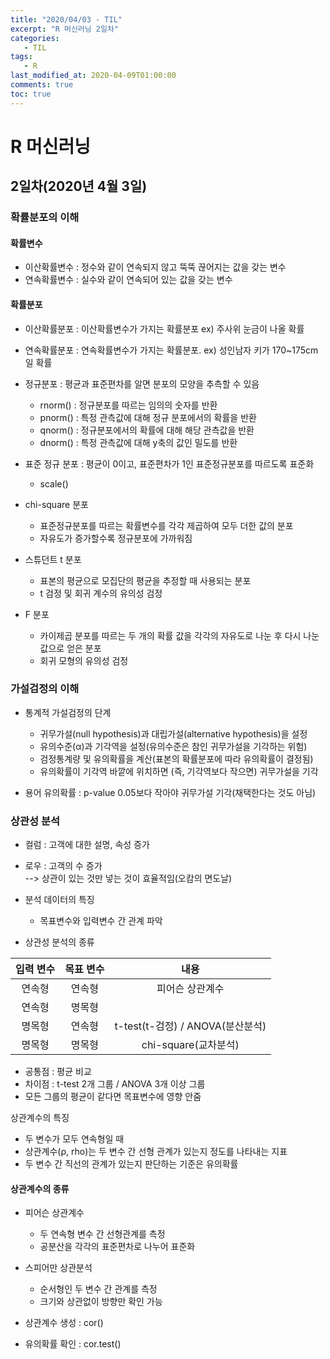 ```yaml
---
title: "2020/04/03 - TIL"
excerpt: "R 머신러닝 2일차"
categories: 
   - TIL
tags:
   - R
last_modified_at: 2020-04-09T01:00:00
comments: true
toc: true
---
```


# R 머신러닝

## 2일차(2020년 4월 3일)

### 확률분포의 이해
#### 확률변수
- 이산확률변수 : 정수와 같이 연속되지 않고 뚝뚝 끊어지는 값을 갖는 변수
- 연속확률변수 : 실수와 같이 연속되어 있는 값을 갖는 변수

#### 확률분포
- 이산확률분포 : 이산확률변수가 가지는 확률분포 ex) 주사위 눈금이 나올 확률

- 연속확률분포 : 연속확률변수가 가지는 확률분포. ex) 성인남자 키가 170~175cm일 확률
- 정규분포 : 평균과 표준편차를 알면 분포의 모양을 추측할 수 있음
  - rnorm() : 정규분포를 따르는 임의의 숫자를 반환
  - pnorm() : 특정 관측값에 대해 정규 분포에서의 확률을 반환
  - qnorm() : 정규분포에서의 확률에 대해 해당 관측값을 반환
  - dnorm() : 특정 관측값에 대해 y축의 값인 밀도를 반환
  
- 표준 정규 분포 : 평균이 0이고, 표준편차가 1인 표준정규분포를 따르도록 표준화
  - scale()

- chi-square 분포
  - 표준정규분포를 따르는 확률변수를 각각 제곱하여 모두 더한 값의 분포
  - 자유도가 증가할수록 정규분포에 가까워짐

- 스튜던트 t 분포
  - 표본의 평균으로 모집단의 평균을 추정할 때 사용되는 분포
  - t 검정 및 회귀 계수의 유의성 검정
  
- F 분포
  - 카이제곱 분포를 따르는 두 개의 확률 값을 각각의 자유도로 나눈 후 다시 나눈 값으로 얻은 분포
  - 회귀 모형의 유의성 검정

### 가설검정의 이해
- 통계적 가설검정의 단계
  - 귀무가설(null hypothesis)과 대립가설(alternative hypothesis)을 설정
  - 유의수준(α)과 기각역을 설정(유의수준은 참인 귀무가설을 기각하는 위험)
  - 검정통계량 및 유의확률을 계산(표본의 확률분포에 따라 유의확률이 결정됨)
  - 유의확률이 기각역 바깥에 위치하면 (즉, 기각역보다 작으면) 귀무가설을 기각

- 용어
  유의확률 : p-value 0.05보다 작아야 귀무가설 기각(채택한다는 것도 아님)

### 상관성 분석
- 컬럼 : 고객에 대한 설명, 속성 증가
- 로우 : 고객의 수 증가<br>
--> 상관이 있는 것만 넣는 것이 효율적임(오캄의 면도날)

- 분석 데이터의 특징
  - 목표변수와 입력변수 간 관계 파악

- 상관성 분석의 종류

|입력 변수 | 목표 변수 | 내용 |
|:------:|:------:|:------:|
| 연속형 | 연속형 | 피어슨 상관계수 |
| 연속형 | 명목형 | |
| 명목형 | 연속형 | t-test(t-검정) / ANOVA(분산분석) |
| 명목형 | 명목형 | chi-square(교차분석) |
- 공통점 : 평균 비교
- 차이점 : t-test 2개 그룹 / ANOVA 3개 이상 그룹
- 모든 그룹의 평균이 같다면 목표변수에 영향 안줌

상관계수의 특징
  - 두 변수가 모두 연속형일 때
  - 상관계수(ρ, rho)는 두 변수 간 선형 관계가 있는지 정도를 나타내는 지표
  - 두 변수 간 직선의 관계가 있는지 판단하는 기준은 유의확률

#### 상관계수의 종류
- 피어슨 상관계수
  - 두 연속형 변수 간 선형관계를 측정
  - 공분산을 각각의 표준편차로 나누어 표준화

- 스피어만 상관분석
  - 순서형인 두 변수 간 관계를 측정
  - 크기와 상관없이 방향만 확인 가능

- 상관계수 생성 : cor()
- 유의확률 확인 : cor.test()
